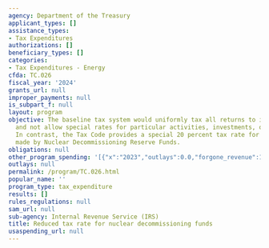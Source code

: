 ```yaml
---
agency: Department of the Treasury
applicant_types: []
assistance_types:
- Tax Expenditures
authorizations: []
beneficiary_types: []
categories:
- Tax Expenditures - Energy
cfda: TC.026
fiscal_year: '2024'
grants_url: null
improper_payments: null
is_subpart_f: null
layout: program
objective: The baseline tax system would uniformly tax all returns to investments
  and not allow special rates for particular activities, investments, or industries.
  In contrast, the Tax Code provides a special 20 percent tax rate for investments
  made by Nuclear Decommissioning Reserve Funds.
obligations: null
other_program_spending: '[{"x":"2023","outlays":0.0,"forgone_revenue":120000000.0},{"x":"2024","outlays":0.0,"forgone_revenue":120000000.0},{"x":"2025","outlays":0.0,"forgone_revenue":130000000.0}]'
outlays: null
permalink: /program/TC.026.html
popular_name: ''
program_type: tax_expenditure
results: []
rules_regulations: null
sam_url: null
sub-agency: Internal Revenue Service (IRS)
title: Reduced tax rate for nuclear decommissioning funds
usaspending_url: null
---
```


